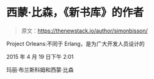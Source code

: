 # 西蒙·比森，《新书库》的作者

> 原文：<https://thenewstack.io/author/simonbisson/>

Project Orleans:不同于 Erlang，是为广大开发人员设计的

2015 年 4 月 19 日下午 2:01

玛丽·布兰斯科姆和西蒙·比森